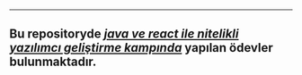 #
---
Bu repositoryde [*java ve react ile nitelikli yazılımcı geliştirme kampında*](https://www.kodlama.io/p/yazilim-gelistirici-yetistirme-kampi2) yapılan ödevler bulunmaktadır.
---
